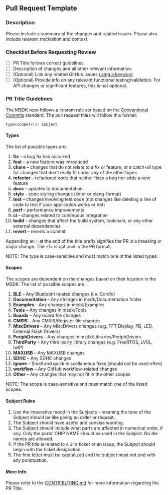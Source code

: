 ## Pull Request Template

### Description

Please include a summary of the changes and related issues. Please also include relevant motivation and context.

### Checklist Before Requesting Review

- [ ] PR Title follows correct guidelines.
- [ ] Description of changes and all other relevant information.
- [ ] (Optional) Link any related GitHub issues [using a keyword](https://docs.github.com/en/issues/tracking-your-work-with-issues/linking-a-pull-request-to-an-issue#linking-a-pull-request-to-an-issue-using-a-keyword)
- [ ] (Optional) Provide info on any relevant functional testing/validation.  For API changes or significant features, this is not optional.

### PR Title Guidelines

The MSDK repo follows a custom rule set based on the [Conventional Commits](https://www.conventionalcommits.org/en/v1.0.0/) standard. The pull request titles will follow this format:

`type(scope)<!>: Subject`

#### Types

The list of possible types are:

1.  **fix** – a bug fix has occurred
2.  **feat** – a new feature was introduced
3.  **chore** – changes that do not relate to a fix or feature, or a catch-all type for changes that don’t really fit under any of the other types
4.  **refactor** – refactored code that neither fixes a bug nor adds a new feature
5.  **docs** – updates to documentation
6.  **style** – code styling changes (linter or clang-format)
7.  **test** – changes involving test code (not changes like deleting a line of code to test if your application works or not)
8.  **perf** – performance improvements
9.  **ci** – changes related to continuous integration
10. **build** – changes that affect the build system, toolchain, or any other external dependencies
11. **revert** – reverts a commit

Appending an `!` at the end of the title prefix signifies the PR is a breaking or major change. The <!> is optional in the PR format.

NOTE: The type is case-sensitive and must match one of the listed types.

#### Scopes

The scopes are dependent on the changes based on their location in the MSDK. The list of possible scopes are:

1.  **BLE** – Any Bluetooth related changes (i.e. Cordio)
2.  **Documentation** – Any changes in msdk/Documentation folder
3.  **Examples** – Any changes in msdk/Examples
4.  **Tools** – Any changes in msdk/Tools
5.  **Boards** – Any board file changes
6.  **CMSIS** – Any CMSIS/Register file changes
7.  **MiscDrivers** – Any MiscDrivers changes (e.g. TFT Display, PB, LED, External Flash Drivers)
8.  **PeriphDrivers** – Any changes in msdk/Libraries/PeriphDrivers
9.  **ThirdParty** – Any third-party library changes (e.g. FreeRTOS, LVGL, lwIP)
10. **MAXUSB** – Any MAXUSB changes
11. **SDHC** – Any SDHC changes
12. **ignore** – Small and quick miscellaneous fixes (should not be used often)
13. **workflow** – Any GitHub workflow-related changes
14. **Other** – Any changes that may not fit in the other scopes

NOTE: The scope is case-sensitive and must match one of the listed scopes.

#### Subject Rules

1.  Use the imperative mood in the Subjects - meaning the tone of the Subject should be like giving an order or request.
2.  The Subject should have useful and concise wording.
3.  The Subject should include what parts are affected in numerical order, if any. Only the parts’ CHIP NAME should be used in the Subject. No die names are allowed.
4.  If the PR title is related to a Jira ticket or an issue, the Subject should begin with the ticket designation.
5.  The first letter must be capitalized and the subject must not end with any punctuation.

#### More Info

Please refer to the [CONTRIBUTING.md](https://github.com/Analog-Devices-MSDK/msdk/blob/main/Documentation/CONTRIBUTING.md) for more information regarding the PR Title.
